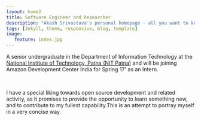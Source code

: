 ```yaml
---
layout: home2
title: Software Engineer and Researcher
description: "Akash Srivastava's personal homepage - all you want to know about me is right here"
tags: [Jekyll, theme, responsive, blog, template]
image:
   feature: index.jpg
---
```


A senior undergraduate in the Department of Information Technology at the <a href="http://nitp.ac.in/php/home.php" target="_blank">National Institute of Technology, Patna (NIT Patna)</a> and will be joining Amazon Development Center India for Spring 17' as an Intern. 

<br/>

I have a special liking towards open source development and related activity, as it promises to provide the opportunity to learn something new, and to contribute to my fullest capability.This is an attempt to portray myself in a very concise way.
<!--<center><img src ="/assets/signature.jpg" /></center>-->
<br/>
<a class="twitter-timeline" data-lang="en" data-width="800" data-height="300" data-theme="light" data-link-color="#54baff" href="https://twitter.com/akash1684" data-chrome="noscrollbar"></a> <script async src="//platform.twitter.com/widgets.js" charset="utf-8"></script>



<!--![sig](/assets/signature.jpg)-->

